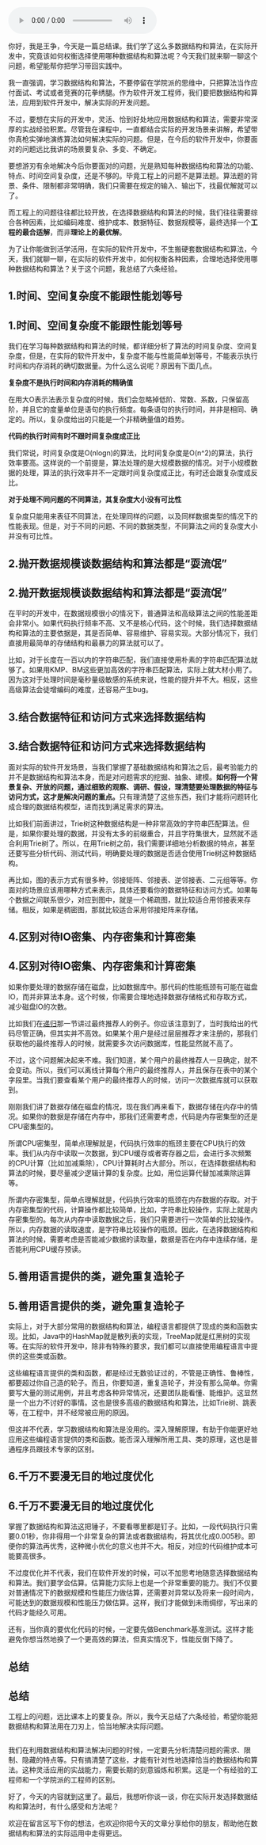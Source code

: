 <audio title="总结课 _ 在实际开发中，如何权衡选择使用哪种数据结构和算法？" src="https://static001.geekbang.org/resource/audio/d9/28/d999636bdf48284b2b3fe20b2d881b28.mp3" controls="controls"></audio> 
<p>你好，我是王争，今天是一篇总结课。我们学了这么多数据结构和算法，在实际开发中，究竟该如何权衡选择使用哪种数据结构和算法呢？今天我们就来聊一聊这个问题，希望能帮你把学习带回实践中。</p><p>我一直强调，学习数据结构和算法，不要停留在学院派的思维中，只把算法当作应付面试、考试或者竞赛的花拳绣腿。作为软件开发工程师，我们要把数据结构和算法，应用到软件开发中，解决实际的开发问题。</p><p>不过，要想在实际的开发中，灵活、恰到好处地应用数据结构和算法，需要非常深厚的实战经验积累。尽管我在课程中，一直都结合实际的开发场景来讲解，希望带你真枪实弹地演练算法如何解决实际的问题。但是，在今后的软件开发中，你要面对的问题远比我讲的场景要复杂、多变、不确定。</p><p>要想游刃有余地解决今后你要面对的问题，光是熟知每种数据结构和算法的功能、特点、时间空间复杂度，还是不够的。毕竟工程上的问题不是算法题。算法题的背景、条件、限制都非常明确，我们只需要在规定的输入、输出下，找最优解就可以了。</p><p>而工程上的问题往往都比较开放，在选择数据结构和算法的时候，我们往往需要综合各种因素，比如编码难度、维护成本、数据特征、数据规模等，最终选择一个<strong>工程的最合适解</strong>，而非<strong>理论上的最优解</strong>。</p><!-- [[[read_end]]] --><p>为了让你能做到活学活用，在实际的软件开发中，不生搬硬套数据结构和算法，今天，我们就聊一聊，在实际的软件开发中，如何权衡各种因素，合理地选择使用哪种数据结构和算法？关于这个问题，我总结了六条经验。</p>

## 1.时间、空间复杂度不能跟性能划等号
<h2>1.时间、空间复杂度不能跟性能划等号</h2><p>我们在学习每种数据结构和算法的时候，都详细分析了算法的时间复杂度、空间复杂度，但是，在实际的软件开发中，复杂度不能与性能简单划等号，不能表示执行时间和内存消耗的确切数据量。为什么这么说呢？原因有下面几点。</p><p><strong>复杂度不是执行时间和内存消耗的精确值</strong></p><p>在用大O表示法表示复杂度的时候，我们会忽略掉低阶、常数、系数，只保留高阶，并且它的度量单位是语句的执行频度。每条语句的执行时间，并非是相同、确定的。所以，复杂度给出的只能是一个非精确量值的趋势。</p><p><strong>代码的执行时间有时不跟时间复杂度成正比</strong></p><p>我们常说，时间复杂度是O(nlogn)的算法，比时间复杂度是O(n^2)的算法，执行效率要高。这样说的一个前提是，算法处理的是大规模数据的情况。对于小规模数据的处理，算法的执行效率并不一定跟时间复杂度成正比，有时还会跟复杂度成反比。</p><p><strong>对于处理不同问题的不同算法，其复杂度大小没有可比性</strong></p><p>复杂度只能用来表征不同算法，在处理同样的问题，以及同样数据类型的情况下的性能表现。但是，对于不同的问题、不同的数据类型，不同算法之间的复杂度大小并没有可比性。</p>

## 2.抛开数据规模谈数据结构和算法都是“耍流氓”
<h2>2.抛开数据规模谈数据结构和算法都是“耍流氓”</h2><p>在平时的开发中，在数据规模很小的情况下，普通算法和高级算法之间的性能差距会非常小。如果代码执行频率不高、又不是核心代码，这个时候，我们选择数据结构和算法的主要依据是，其是否简单、容易维护、容易实现。大部分情况下，我们直接用最简单的存储结构和最暴力的算法就可以了。</p><p>比如，对于长度在一百以内的字符串匹配，我们直接使用朴素的字符串匹配算法就够了。如果用KMP、BM这些更加高效的字符串匹配算法，实际上就大材小用了。因为这对于处理时间是毫秒量级敏感的系统来说，性能的提升并不大。相反，这些高级算法会徒增编码的难度，还容易产生bug。</p>

## 3.结合数据特征和访问方式来选择数据结构
<h2>3.结合数据特征和访问方式来选择数据结构</h2><p>面对实际的软件开发场景，当我们掌握了基础数据结构和算法之后，最考验能力的并不是数据结构和算法本身，而是对问题需求的挖掘、抽象、建模。<strong>如何将一个背景复杂、开放的问题，通过细致的观察、调研、假设，理清楚要处理数据的特征与访问方式，这才是解决问题的重点。</strong>只有理清楚了这些东西，我们才能将问题转化成合理的数据结构模型，进而找到满足需求的算法。</p><p>比如我们前面讲过，Trie树这种数据结构是一种非常高效的字符串匹配算法。但是，如果你要处理的数据，并没有太多的前缀重合，并且字符集很大，显然就不适合利用Trie树了。所以，在用Trie树之前，我们需要详细地分析数据的特点，甚至还要写些分析代码、测试代码，明确要处理的数据是否适合使用Trie树这种数据结构。</p><p>再比如，图的表示方式有很多种，邻接矩阵、邻接表、逆邻接表、二元组等等。你面对的场景应该用哪种方式来表示，具体还要看你的数据特征和访问方式。如果每个数据之间联系很少，对应到图中，就是一个稀疏图，就比较适合用邻接表来存储。相反，如果是稠密图，那就比较适合采用邻接矩阵来存储。</p>

## 4.区别对待IO密集、内存密集和计算密集
<h2>4.区别对待IO密集、内存密集和计算密集</h2><p>如果你要处理的数据存储在磁盘，比如数据库中。那代码的性能瓶颈有可能在磁盘IO，而并非算法本身。这个时候，你需要合理地选择数据存储格式和存取方式，减少磁盘IO的次数。</p><p>比如我们在<a href="https://time.geekbang.org/column/article/41440">递归</a>那一节讲过最终推荐人的例子。你应该注意到了，当时我给出的代码尽管正确，但其实并不高效。如果某个用户是经过层层推荐才来注册的，那我们获取他的最终推荐人的时候，就需要多次访问数据库，性能显然就不高了。</p><p>不过，这个问题解决起来不难。我们知道，某个用户的最终推荐人一旦确定，就不会变动。所以，我们可以离线计算每个用户的最终推荐人，并且保存在表中的某个字段里。当我们要查看某个用户的最终推荐人的时候，访问一次数据库就可以获取到。</p><p>刚刚我们讲了数据存储在磁盘的情况，现在我们再来看下，数据存储在内存中的情况。如果你的数据是存储在内存中，那我们还需要考虑，代码是内存密集型的还是CPU密集型的。</p><p>所谓CPU密集型，简单点理解就是，代码执行效率的瓶颈主要在CPU执行的效率。我们从内存中读取一次数据，到CPU缓存或者寄存器之后，会进行多次频繁的CPU计算（比如加减乘除），CPU计算耗时占大部分。所以，在选择数据结构和算法的时候，要尽量减少逻辑计算的复杂度。比如，用位运算代替加减乘除运算等。</p><p>所谓内存密集型，简单点理解就是，代码执行效率的瓶颈在内存数据的存取。对于内存密集型的代码，计算操作都比较简单，比如，字符串比较操作，实际上就是内存密集型的。每次从内存中读取数据之后，我们只需要进行一次简单的比较操作。所以，内存数据的读取速度，是字符串比较操作的瓶颈。因此，在选择数据结构和算法的时候，需要考虑是否能减少数据的读取量，数据是否在内存中连续存储，是否能利用CPU缓存预读。</p>

## 5.善用语言提供的类，避免重复造轮子
<h2>5.善用语言提供的类，避免重复造轮子</h2><p>实际上，对于大部分常用的数据结构和算法，编程语言都提供了现成的类和函数实现。比如，Java中的HashMap就是散列表的实现，TreeMap就是红黑树的实现等。在实际的软件开发中，除非有特殊的要求，我们都可以直接使用编程语言中提供的这些类或函数。</p><p>这些编程语言提供的类和函数，都是经过无数验证过的，不管是正确性、鲁棒性，都要超过你自己造的轮子。而且，你要知道，重复造轮子，并没有那么简单。你需要写大量的测试用例，并且考虑各种异常情况，还要团队能看懂、能维护。这显然是一个出力不讨好的事情。这也是很多高级的数据结构和算法，比如Trie树、跳表等，在工程中，并不经常被应用的原因。</p><p>但这并不代表，学习数据结构和算法是没用的。深入理解原理，有助于你能更好地应用这些编程语言提供的类和函数。能否深入理解所用工具、类的原理，这也是普通程序员跟技术专家的区别。</p>

## 6.千万不要漫无目的地过度优化
<h2>6.千万不要漫无目的地过度优化</h2><p>掌握了数据结构和算法这把锤子，不要看哪里都是钉子。比如，一段代码执行只需要0.01秒，你非得用一个非常复杂的算法或者数据结构，将其优化成0.005秒。即便你的算法再优秀，这种微小优化的意义也并不大。相反，对应的代码维护成本可能要高很多。</p><p>不过度优化并不代表，我们在软件开发的时候，可以不加思考地随意选择数据结构和算法。我们要学会估算。估算能力实际上也是一个非常重要的能力。我们不仅要对普通情况下的数据规模和性能压力做估算，还需要对异常以及将来一段时间内，可能达到的数据规模和性能压力做估算。这样，我们才能做到未雨绸缪，写出来的代码才能经久可用。</p><p>还有，当你真的要优化代码的时候，一定要先做Benchmark基准测试。这样才能避免你想当然地换了一个更高效的算法，但真实情况下，性能反倒下降了。</p>

## 总结
<h2>总结</h2><p>工程上的问题，远比课本上的要复杂。所以，我今天总结了六条经验，希望你能把数据结构和算法用在刀刃上，恰当地解决实际问题。</p><p><img src="https://static001.geekbang.org/resource/image/f7/f4/f7125dded207f84d3e363ef1603b03f4.jpg?wh=1142*815" alt=""></p><p>我们在利用数据结构和算法解决问题的时候，一定要先分析清楚问题的需求、限制、隐藏的特点等。只有搞清楚了这些，才能有针对性地选择恰当的数据结构和算法。这种灵活应用的实战能力，需要长期的刻意锻炼和积累。这是一个有经验的工程师和一个学院派的工程师的区别。</p><p>好了，今天的内容就到这里了。最后，我想听你谈一谈，你在实际开发选择数据结构和算法时，有什么感受和方法呢？</p><p>欢迎在留言区写下你的想法，也欢迎你把今天的文章分享给你的朋友，帮助他在数据结构和算法的实际运用中走得更远。</p>
